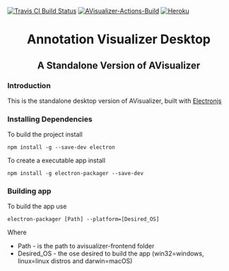 [![Travis CI Build Status](https://travis-ci.com/phillima/avisualizer.svg?branch=main)](https://travis-ci.com/phillima/avisualizer)
[![AVisualizer-Actions-Build](https://github.com/phillima/avisualizer/workflows/AVisualizer/badge.svg)](https://github.com/phillima/AVisualizer/actions)
[![Heroku](https://heroku-badge.herokuapp.com/?app=heroku-badge&style=flat)](https://avisualizer.herokuapp.com/)

<h1 align = "center">Annotation Visualizer Desktop</h1>
<h2 align = "center"> A Standalone Version of AVisualizer </h2>

### Introduction


This is the standalone desktop version of AVisualizer, built with [Electronjs](https://www.electronjs.org/)
### Installing Dependencies

To build the project install

`npm install -g --save-dev electron`

To create a executable app install

`npm install -g electron-packager --save-dev`

### Building app


To build the app use 

`electron-packager [Path] --platform=[Desired_OS]`

Where

* Path - is the path to avisualizer-frontend folder
* Desired_OS - the ose desired to build the app (win32=windows, linux=linux distros and darwin=macOS)


